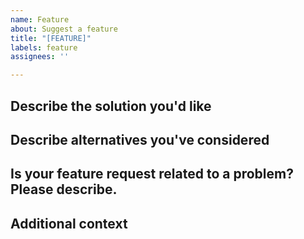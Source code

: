 ```yaml
---
name: Feature
about: Suggest a feature
title: "[FEATURE]"
labels: feature
assignees: ''

---
```


## Describe the solution you'd like
<!-- A clear and concise description of what you want to happen. -->

## Describe alternatives you've considered
<!-- A clear and concise description of any alternative solutions or features you've considered, if you have. -->

## Is your feature request related to a problem? Please describe.
<!-- A clear and concise description of what the problem is. Ex. I'm always frustrated when [...] -->

## Additional context
<!-- Add any other context or screenshots about the feature request here. -->
